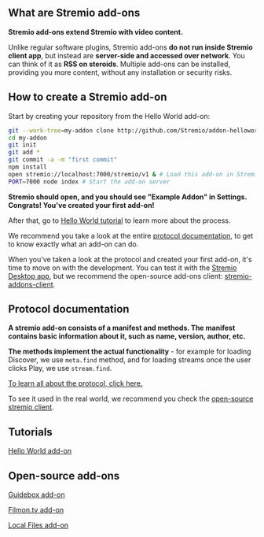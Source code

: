 ## What are Stremio add-ons 

**Stremio add-ons extend Stremio with video content.**

Unlike regular software plugins, Stremio add-ons **do not run inside Stremio client app**, but instead are **server-side and accessed over network**. You can think of it as **RSS on steroids**. Multiple add-ons can be installed, providing you more content, without any installation or security risks.

## How to create a Stremio add-on

Start by creating your repository from the Hello World add-on:
```bash
git --work-tree=my-addon clone http://github.com/Stremio/addon-helloworld
cd my-addon
git init
git add * 
git commit -a -m "first commit"
npm install
open stremio://localhost:7000/stremio/v1 & # Load this add-on in Stremio
PORT=7000 node index # Start the add-on server
```

**Stremio should open, and you should see "Example Addon" in Settings. Congrats! You've created your first add-on!**

After that, go to [Hello World tutorial](documentation/home.md#hello-world) to learn more about the process.

We recommend you take a look at the entire [protocol documentation](documentation/protocol.md), to get to know exactly what an add-on can do.

When you've taken a look at the protocol and created your first add-on, it's time to move on with the development. You can test it with the [Stremio Desktop app](http://www.strem.io), but we recommend the open-source add-ons client: [stremio-addons-client](http://github.com/Stremio/stremio-addons-client).


## Protocol documentation

**A stremio add-on consists of a manifest and methods. The manifest contains basic information about it, such as name, version, author, etc.**

**The methods implement the actual functionality** - for example for loading Discover, we use `meta.find` method, and for loading streams once the user clicks Play, we use `stream.find`.

[To learn all about the protocol, click here.](documentation/protocol.md)

To see it used in the real world, we recommend you check the [open-source stremio client](http://github.com/Stremio/stremio-addons-client).


## Tutorials

[Hello World add-on](https://github.com/Ivshti/addon-helloworld)

## Open-source add-ons

[Guidebox add-on](http://github.com/Stremio/guidebox-stremio)

[Filmon.tv add-on](http://github.com/Stremio/filmon-stremio)

[Local Files add-on](http://github.com/Stremio/stremio-local-files)
